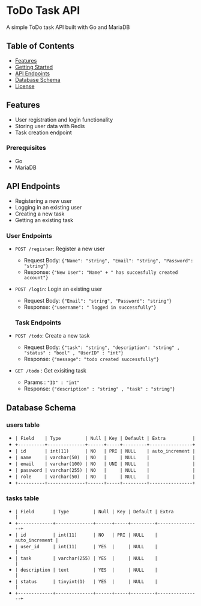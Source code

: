 # ToDo Task API

A simple ToDo task API built with Go and MariaDB

## Table of Contents

* [Features](#features)
* [Getting Started](#getting-started)
* [API Endpoints](#api-endpoints)
* [Database Schema](#database-schema)
* [License](#license)

## Features

* User registration and login functionality
* Storing user data with Redis
* Task creation endpoint

### Prerequisites

* Go
* MariaDB 

## API Endpoints
* Registering a new user
* Logging in an existing user
* Creating a new task
* Getting an existing task
### User Endpoints

* `POST /register`: Register a new user
	+ Request Body: `{"Name": "string", "Email": "string", "Password": "string"}`
	+ Response: `{"New User": "Name" + " has succesfully created account"}`
* `POST /login`: Login an existing user
	+ Request Body: `{"Email": "string", "Password": "string"}`
	+ Response: `{"username": " logged in successfully"}`

    ### Task Endpoints

* `POST /todo`: Create a new task
	+ Request Body: `{"task": "string", "description": "string" , "status" : "bool" , "UserID" : "int"}`
	+ Response: `{"message": "todo created successfully"}`
* `GET /todo` : Get exisiting task
    + Params : `"ID" : "int"`
    + Response: `{"description" : "string" , "task" : "string"}`

## Database Schema

### users table

+ `| Field    | Type         | Null | Key | Default | Extra          |`
+ `+----------+--------------+------+-----+---------+----------------+`
+ `| id       | int(11)      | NO   | PRI | NULL    | auto_increment |`
+ `| name     | varchar(50)  | NO   |     | NULL    |                |`
+ `| email    | varchar(100) | NO   | UNI | NULL    |                |`
+ `| password | varchar(255) | NO   |     | NULL    |                |`
+ `| role     | varchar(50)  | NO   |     | NULL    |                |`
+ `+----------+--------------+------+-----+---------+----------------+`

### tasks table

+ `| Field       | Type         | Null | Key | Default | Extra          |`
+ `+-------------+--------------+------+-----+---------+----------------+`
+ `| id          | int(11)      | NO   | PRI | NULL    | auto_increment |`
+ `| user_id     | int(11)      | YES  |     | NULL    |                |`
+ `| task        | varchar(255) | YES  |     | NULL    |                |`
+ `| description | text         | YES  |     | NULL    |                |`
+ `| status      | tinyint(1)   | YES  |     | NULL    |                |`
+ `+-------------+--------------+------+-----+---------+----------------+`